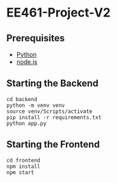 # EE461-Project-V2

## Prerequisites
* [Python](https://www.python.org/downloads/)
* [node.js](https://nodejs.org/en)

## Starting the Backend
```
cd backend
python -m venv venv 
source venv/Scripts/activate
pip install -r requirements.txt
python app.py
```

## Starting the Frontend
```
cd frontend
npm install 
npm start
```